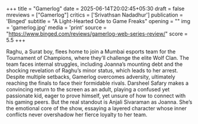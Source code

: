 +++
title = "Gamerlog"
date = 2025-06-14T20:02:45+05:30
draft = false
mreviews = ["Gamerlog"]
critics = ['Srivathsan Nadadhur']
publication = 'Binged'
subtitle = "A Light-Hearted Ode to Game Freaks"
opening = ""
img = 'gamerlog.jpg'
media = 'print'
source = "https://www.binged.com/reviews/gamerlog-web-series-review/"
score = 5.5
+++

Raghu, a Surat boy, flees home to join a Mumbai esports team for the Tournament of Champions, where they’ll challenge the elite Wolf Clan. The team faces internal struggles, including Joanna’s mounting debt and the shocking revelation of Raghu’s minor status, which leads to her arrest. Despite multiple setbacks, Gamerlog overcomes adversity, ultimately reaching the finals to face their formidable rivals. Darsheel Safary makes a convincing return to the screen as an adult, playing a confused yet passionate kid, eager to prove himself, yet unsure of how to connect with his gaming peers. But the real standout is Anjali Sivaraman as Joanna. She’s the emotional core of the show, essaying a layered character whose inner conflicts never overshadow her fierce loyalty to her team.

